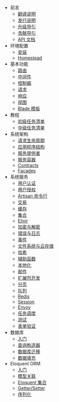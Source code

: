 - 前言
    - [翻译说明](/docs/{{version}}/about)
    - [发行说明](/docs/{{version}}/releases)
    - [升级导引](/docs/{{version}}/upgrade)
    - [贡献导引](/docs/{{version}}/contributions)
    - [API 文档](http://laravel-china.org/api/{{version}})
- 环境配置
    - [安装](/docs/{{version}}/installation)
    - [Homestead](/docs/{{version}}/homestead)
- 基本功能
    - [路由](/docs/{{version}}/routing)
    - [中间件](/docs/{{version}}/middleware)
    - [控制器](/docs/{{version}}/controllers)
    - [请求](/docs/{{version}}/requests)
    - [响应](/docs/{{version}}/responses)
    - [视图](/docs/{{version}}/views)
    - [Blade 模板](/docs/{{version}}/blade)
- 教程
    - [初级任务清单](/docs/{{version}}/quickstart)
    - [中级任务清单](/docs/{{version}}/quickstart-intermediate)
- 系统架构
    - [请求生命周期](/docs/{{version}}/lifecycle)
    - [应用程序结构](/docs/{{version}}/structure)
    - [服务提供者](/docs/{{version}}/providers)
    - [服务容器](/docs/{{version}}/container)
    - [Contracts](/docs/{{version}}/contracts)
    - [Facades](/docs/{{version}}/facades)
- 系统服务
    - [用户认证](/docs/{{version}}/authentication)
    - [用户授权](/docs/{{version}}/authorization)
    - [Artisan 命令行](/docs/{{version}}/artisan)
    - [交易](/docs/{{version}}/billing)
    - [缓存](/docs/{{version}}/cache)
    - [集合](/docs/{{version}}/collections)
    - [Elixir](/docs/{{version}}/elixir)
    - [加密与解密](/docs/{{version}}/encryption)
    - [错误与日志](/docs/{{version}}/errors)
    - [事件](/docs/{{version}}/events)
    - [文件系统与云存储](/docs/{{version}}/filesystem)
    - [哈希](/docs/{{version}}/hashing)
    - [辅助函数](/docs/{{version}}/helpers)
    - [本地化](/docs/{{version}}/localization)
    - [邮件](/docs/{{version}}/mail)
    - [扩展包开发](/docs/{{version}}/packages)
    - [分页](/docs/{{version}}/pagination)
    - [队列](/docs/{{version}}/queues)
    - [Redis](/docs/{{version}}/redis)
    - [Session](/docs/{{version}}/session)
    - [Envoy](/docs/{{version}}/envoy)
    - [任务调度](/docs/{{version}}/scheduling)
    - [测试](/docs/{{version}}/testing)
    - [表单验证](/docs/{{version}}/validation)
- 数据库
    - [入门](/docs/{{version}}/database)
    - [查询构造器](/docs/{{version}}/queries)
    - [数据库迁移](/docs/{{version}}/migrations)
    - [数据填充](/docs/{{version}}/seeding)
- Eloquent ORM
    - [入门](/docs/{{version}}/eloquent)
    - [模型关联](/docs/{{version}}/eloquent-relationships)
    - [Eloquent 集合](/docs/{{version}}/eloquent-collections)
    - [Getter/Setter](/docs/{{version}}/eloquent-mutators)
    - [序列化](/docs/{{version}}/eloquent-serialization)
